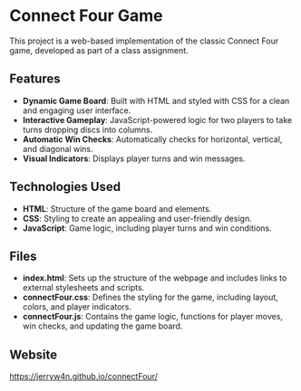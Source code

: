 # Connect Four Game

This project is a web-based implementation of the classic Connect Four game, developed as part of a class assignment.

## Features
- **Dynamic Game Board**: Built with HTML and styled with CSS for a clean and engaging user interface.
- **Interactive Gameplay**: JavaScript-powered logic for two players to take turns dropping discs into columns.
- **Automatic Win Checks**: Automatically checks for horizontal, vertical, and diagonal wins.
- **Visual Indicators**: Displays player turns and win messages.

## Technologies Used
- **HTML**: Structure of the game board and elements.
- **CSS**: Styling to create an appealing and user-friendly design.
- **JavaScript**: Game logic, including player turns and win conditions.

## Files
- **index.html**: Sets up the structure of the webpage and includes links to external stylesheets and scripts.
- **connectFour.css**: Defines the styling for the game, including layout, colors, and player indicators.
- **connectFour.js**: Contains the game logic, functions for player moves, win checks, and updating the game board.

## Website
https://jerryw4n.github.io/connectFour/
